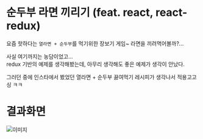 # 순두부 라면 끼리기 (feat. react, react-redux)
요즘 핫하다는 `열라면 + 순두부`를 먹기위한 장보기 게임~ 라면을 끼려멱어볼까?...
  
사실 여기까지는 농담이었고...  
redux 기반의 예제를 생각해봤는데, 아무리 생각해도 좋은 예제가 생각이 안났다.  
  
그러던 중에 인스타에서 봤었던 열라면 + 순두부 끓여먹기 레시피가  생각나서 적용고고싱 ㅋㅋ  

# 결과화면
![이미지](./md/img/1.gif)

